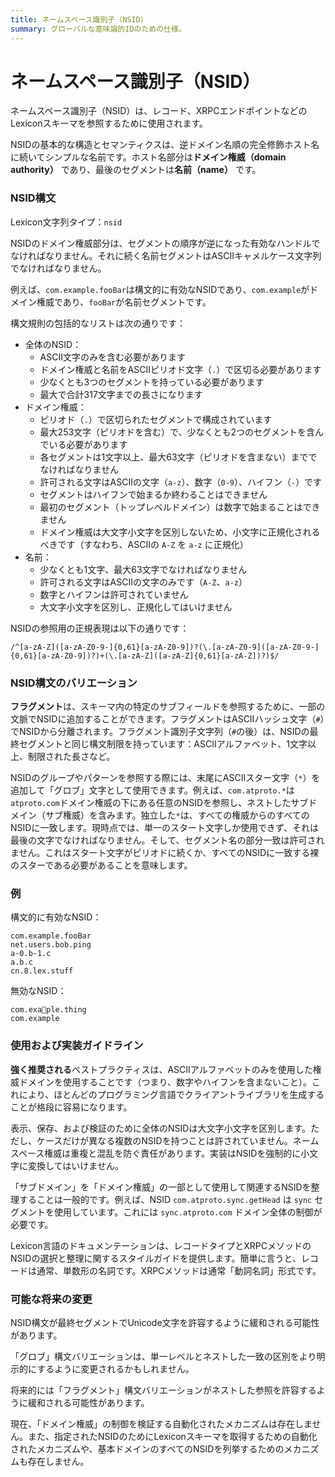 ```yaml
---
title: ネームスペース識別子（NSID）
summary: グローバルな意味論的IDのための仕様。
---
```


# ネームスペース識別子（NSID）
ネームスペース識別子（NSID）は、レコード、XRPCエンドポイントなどのLexiconスキーマを参照するために使用されます。

NSIDの基本的な構造とセマンティクスは、逆ドメイン名順の完全修飾ホスト名に続いてシンプルな名前です。ホスト名部分は**ドメイン権威（domain authority）** であり、最後のセグメントは**名前（name）** です。

### NSID構文

Lexicon文字列タイプ：`nsid`

NSIDのドメイン権威部分は、セグメントの順序が逆になった有効なハンドルでなければなりません。それに続く名前セグメントはASCIIキャメルケース文字列でなければなりません。

例えば、`com.example.fooBar`は構文的に有効なNSIDであり、`com.example`がドメイン権威であり、`fooBar`が名前セグメントです。

構文規則の包括的なリストは次の通りです：

- 全体のNSID：
    - ASCII文字のみを含む必要があります
    - ドメイン権威と名前をASCIIピリオド文字（`.`）で区切る必要があります
    - 少なくとも3つのセグメントを持っている必要があります
    - 最大で合計317文字までの長さになります
- ドメイン権威：
    - ピリオド（`.`）で区切られたセグメントで構成されています
    - 最大253文字（ピリオドを含む）で、少なくとも2つのセグメントを含んでいる必要があります
    - 各セグメントは1文字以上、最大63文字（ピリオドを含まない）まででなければなりません
    - 許可される文字はASCIIの文字（`a-z`）、数字（`0-9`）、ハイフン（`-`）です
    - セグメントはハイフンで始まるか終わることはできません
    - 最初のセグメント（トップレベルドメイン）は数字で始まることはできません
    - ドメイン権威は大文字小文字を区別しないため、小文字に正規化されるべきです（すなわち、ASCIIの `A-Z` を `a-z` に正規化）
- 名前：
    - 少なくとも1文字、最大63文字でなければなりません
    - 許可される文字はASCIIの文字のみです（`A-Z`、`a-z`）
    - 数字とハイフンは許可されていません
    - 大文字小文字を区別し、正規化してはいけません

NSIDの参照用の正規表現は以下の通りです：

```
/^[a-zA-Z]([a-zA-Z0-9-]{0,61}[a-zA-Z0-9])?(\.[a-zA-Z0-9]([a-zA-Z0-9-]{0,61}[a-zA-Z0-9])?)+(\.[a-zA-Z]([a-zA-Z]{0,61}[a-zA-Z])?)$/
```

### NSID構文のバリエーション

**フラグメント**は、スキーマ内の特定のサブフィールドを参照するために、一部の文脈でNSIDに追加することができます。フラグメントはASCIIハッシュ文字（`#`）でNSIDから分離されます。フラグメント識別子文字列（`#`の後）は、NSIDの最終セグメントと同じ構文制限を持っています：ASCIIアルファベット、1文字以上、制限された長さなど。

NSIDのグループやパターンを参照する際には、末尾にASCIIスター文字（`*`）を追加して「グロブ」文字として使用できます。例えば、`com.atproto.*`は`atproto.com`ドメイン権威の下にある任意のNSIDを参照し、ネストしたサブドメイン（サブ権威）を含みます。独立した`*`は、すべての権威からのすべてのNSIDに一致します。現時点では、単一のスタート文字しか使用できず、それは最後の文字でなければなりません。そして、セグメント名の部分一致は許可されません。これはスタート文字がピリオドに続くか、すべてのNSIDに一致する裸のスターである必要があることを意味します。

### 例

構文的に有効なNSID：

```
com.example.fooBar
net.users.bob.ping
a-0.b-1.c
a.b.c
cn.8.lex.stuff
```

無効なNSID：

```
com.exa💩ple.thing
com.example
```

### 使用および実装ガイドライン

**強く推奨される**ベストプラクティスは、ASCIIアルファベットのみを使用した権威ドメインを使用することです（つまり、数字やハイフンを含まないこと）。これにより、ほとんどのプログラミング言語でクライアントライブラリを生成することが格段に容易になります。

表示、保存、および検証のために全体のNSIDは大文字小文字を区別します。ただし、ケースだけが異なる複数のNSIDを持つことは許されていません。ネームスペース権威は重複と混乱を防ぐ責任があります。実装はNSIDを強制的に小文字に変換してはいけません。

「サブドメイン」を「ドメイン権威」の一部として使用して関連するNSIDを整理することは一般的です。例えば、NSID `com.atproto.sync.getHead` は `sync` セグメントを使用しています。これには `sync.atproto.com` ドメイン全体の制御が必要です。

Lexicon言語のドキュメンテーションは、レコードタイプとXRPCメソッドのNSIDの選択と整理に関するスタイルガイドを提供します。簡単に言うと、レコードは通常、単数形の名詞です。XRPCメソッドは通常「動詞名詞」形式です。

### 可能な将来の変更

NSID構文が最終セグメントでUnicode文字を許容するように緩和される可能性があります。

「グロブ」構文バリエーションは、単一レベルとネストした一致の区別をより明示的にするように変更されるかもしれません。

将来的には「フラグメント」構文バリエーションがネストした参照を許容するように緩和される可能性があります。

現在、「ドメイン権威」の制御を検証する自動化されたメカニズムは存在しません。また、指定されたNSIDのためにLexiconスキーマを取得するための自動化されたメカニズムや、基本ドメインのすべてのNSIDを列挙するためのメカニズムも存在しません。
